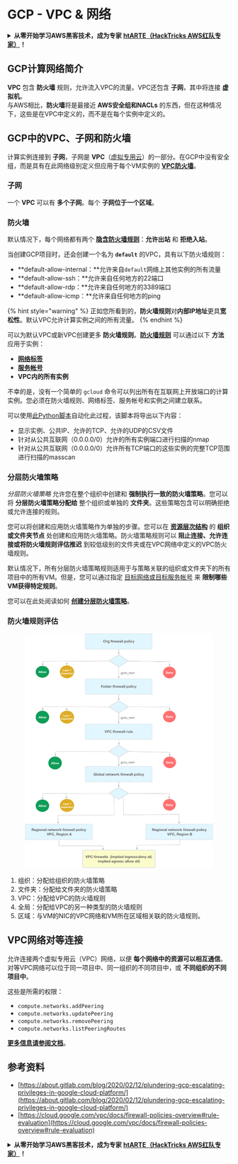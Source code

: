 # GCP - VPC & 网络

<details>

<summary><strong>从零开始学习AWS黑客技术，成为专家</strong> <a href="https://training.hacktricks.xyz/courses/arte"><strong>htARTE（HackTricks AWS红队专家）</strong></a><strong>！</strong></summary>

支持HackTricks的其他方式：

* 如果您想看到您的**公司在HackTricks中做广告**或**下载PDF格式的HackTricks**，请查看[**订阅计划**](https://github.com/sponsors/carlospolop)!
* 获取[**官方PEASS & HackTricks周边产品**](https://peass.creator-spring.com)
* 探索[**PEASS家族**](https://opensea.io/collection/the-peass-family)，我们的独家[**NFTs**](https://opensea.io/collection/the-peass-family)
* **加入** 💬 [**Discord群**](https://discord.gg/hRep4RUj7f) 或 [**电报群**](https://t.me/peass) 或在**Twitter**上关注我们 🐦 [**@hacktricks\_live**](https://twitter.com/hacktricks\_live)**。**
* 通过向[**HackTricks**](https://github.com/carlospolop/hacktricks)和[**HackTricks Cloud**](https://github.com/carlospolop/hacktricks-cloud) github仓库提交PR来分享您的黑客技巧。

</details>

## **GCP计算网络简介**

**VPC** 包含 **防火墙** 规则，允许流入VPC的流量。VPC还包含 **子网**，其中将连接 **虚拟机**。\
与AWS相比，**防火墙**将是最接近 **AWS安全组和NACLs** 的东西，但在这种情况下，这些是在VPC中定义的，而不是在每个实例中定义的。

## **GCP中的VPC、子网和防火墙**

计算实例连接到 **子网**，子网是 **VPC**（[虚拟专用云](https://cloud.google.com/vpc/docs/vpc)）的一部分。在GCP中没有安全组，而是具有在此网络级别定义但应用于每个VM实例的 [**VPC防火墙**](https://cloud.google.com/vpc/docs/firewalls)。

### 子网

一个 **VPC** 可以有 **多个子网**。每个 **子网位于一个区域**。

### 防火墙

默认情况下，每个网络都有两个 [**隐含防火墙规则**](https://cloud.google.com/vpc/docs/firewalls#default\_firewall\_rules)：**允许出站** 和 **拒绝入站**。

当创建GCP项目时，还会创建一个名为 **`default`** 的VPC，具有以下防火墙规则：

* **default-allow-internal：**允许来自`default`网络上其他实例的所有流量
* **default-allow-ssh：**允许来自任何地方的22端口
* **default-allow-rdp：**允许来自任何地方的3389端口
* **default-allow-icmp：**允许来自任何地方的ping

{% hint style="warning" %}
正如您所看到的，**防火墙规则**对**内部IP地址**更具**宽松性**。默认VPC允许计算实例之间的所有流量。
{% endhint %}

可以为默认VPC或新VPC创建更多 **防火墙规则**。[**防火墙规则**](https://cloud.google.com/vpc/docs/firewalls) 可以通过以下 **方法** 应用于实例：

* [**网络标签**](https://cloud.google.com/vpc/docs/add-remove-network-tags)
* [**服务帐号**](https://cloud.google.com/vpc/docs/firewalls#serviceaccounts)
* **VPC内的所有实例**

不幸的是，没有一个简单的 `gcloud` 命令可以列出所有在互联网上开放端口的计算实例。您必须在防火墙规则、网络标签、服务帐号和实例之间建立联系。

可以使用[此Python脚本](https://gitlab.com/gitlab-com/gl-security/gl-redteam/gcp\_firewall\_enum)自动化此过程，该脚本将导出以下内容：

* 显示实例、公共IP、允许的TCP、允许的UDP的CSV文件
* 针对从公共互联网（0.0.0.0/0）允许的所有实例端口进行扫描的nmap
* 针对从公共互联网（0.0.0.0/0）允许所有TCP端口的这些实例的完整TCP范围进行扫描的masscan

### 分层防火墙策略 <a href="#hierarchical-firewall-policies" id="hierarchical-firewall-policies"></a>

_分层防火墙策略_ 允许您在整个组织中创建和 **强制执行一致的防火墙策略**。您可以将 **分层防火墙策略分配给** 整个组织或单独的 **文件夹**。这些策略包含可以明确拒绝或允许连接的规则。

您可以将创建和应用防火墙策略作为单独的步骤。您可以在 [**资源层次结构**](https://cloud.google.com/resource-manager/docs/cloud-platform-resource-hierarchy) 的 **组织或文件夹节点** 处创建和应用防火墙策略。防火墙策略规则可以 **阻止连接、允许连接或将防火墙规则评估推迟** 到较低级别的文件夹或在VPC网络中定义的VPC防火墙规则。

默认情况下，所有分层防火墙策略规则适用于与策略关联的组织或文件夹下的所有项目中的所有VM。但是，您可以通过指定 [目标网络或目标服务帐号](https://cloud.google.com/vpc/docs/firewall-policies#targets) 来 **限制哪些VM获得特定规则**。

您可以在此处阅读如何 [**创建分层防火墙策略**](https://cloud.google.com/vpc/docs/using-firewall-policies#gcloud)。

### 防火墙规则评估

<figure><img src="../../../../.gitbook/assets/image (2).png" alt=""><figcaption></figcaption></figure>

1. 组织：分配给组织的防火墙策略
2. 文件夹：分配给文件夹的防火墙策略
3. VPC：分配给VPC的防火墙规则
4. 全局：分配给VPC的另一种类型的防火墙规则
5. 区域：与VM的NIC的VPC网络和VM所在区域相关联的防火墙规则。

## VPC网络对等连接

允许连接两个虚拟专用云（VPC）网络，以便 **每个网络中的资源可以相互通信**。\
对等VPC网络可以位于同一项目中、同一组织的不同项目中，或 **不同组织的不同项目中**。

这些是所需的权限：

* `compute.networks.addPeering`
* `compute.networks.updatePeering`
* `compute.networks.removePeering`
* `compute.networks.listPeeringRoutes`

[**更多信息请参阅文档**](https://cloud.google.com/vpc/docs/vpc-peering)。

## 参考资料

* [https://about.gitlab.com/blog/2020/02/12/plundering-gcp-escalating-privileges-in-google-cloud-platform/](https://about.gitlab.com/blog/2020/02/12/plundering-gcp-escalating-privileges-in-google-cloud-platform/)
* [https://cloud.google.com/vpc/docs/firewall-policies-overview#rule-evaluation](https://cloud.google.com/vpc/docs/firewall-policies-overview#rule-evaluation)

<details>

<summary><strong>从零开始学习AWS黑客技术，成为专家</strong> <a href="https://training.hacktricks.xyz/courses/arte"><strong>htARTE（HackTricks AWS红队专家）</strong></a><strong>！</strong></summary>

支持HackTricks的其他方式：

* 如果您想看到您的**公司在HackTricks中做广告**或**下载PDF格式的HackTricks**，请查看[**订阅计划**](https://github.com/sponsors/carlospolop)!
* 获取[**官方PEASS & HackTricks周边产品**](https://peass.creator-spring.com)
* 探索[**PEASS家族**](https://opensea.io/collection/the-peass-family)，我们的独家[**NFTs**](https://opensea.io/collection/the-peass-family)
* **加入** 💬 [**Discord群**](https://discord.gg/hRep4RUj7f) 或 [**电报群**](https://t.me/peass) 或在**Twitter**上关注我们 🐦 [**@hacktricks\_live**](https://twitter.com/hacktricks\_live)**。**
* 通过向[**HackTricks**](https://github.com/carlospolop/hacktricks)和[**HackTricks Cloud**](https://github.com/carlospolop/hacktricks-cloud) github仓库提交PR来分享您的黑客技巧。

</details>
